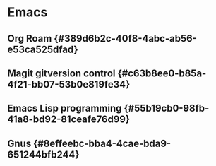 # Emacs


## Org Roam {#389d6b2c-40f8-4abc-ab56-e53ca525dfad}


## Magit <span class="tag"><span class="git">git</span><span class="version_control">version control</span></span> {#c63b8ee0-b85a-4f21-bb07-53b0e819fe34}


## Emacs Lisp <span class="tag"><span class="programming">programming</span></span> {#55b19cb0-98fb-41a8-bd92-81ceafe76d99}


## Gnus {#8effeebc-bba4-4cae-bda9-651244bfb244}

